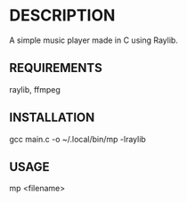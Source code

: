 # DESCRIPTION

A simple music player made in C using Raylib.

## REQUIREMENTS

raylib, ffmpeg

## INSTALLATION

gcc main.c -o ~/.local/bin/mp -lraylib

## USAGE

mp \<filename\>
